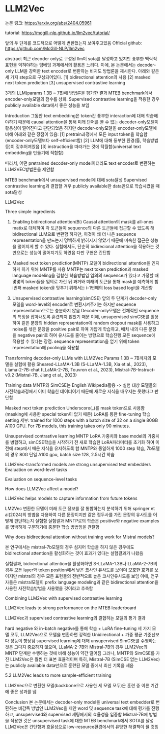 # LLM2Vec

논문 링크: https://arxiv.org/abs/2404.05961

tutorial: https://mcgill-nlp.github.io/llm2vec/tutorial/

앞의 두 단계를 코드적으로 어떻게 변환했는지 보여주고있음 
Official github: https://github.com/McGill-NLP/llm2vec

abstract
최근 decoder only로 구성된 llm이 sota를 달성하고 있지만 풍부한 맥락적 표현을 익혀야하는 임베딩 과제에서의 활용은 느리다. 
이에, 본 논문에서는 decoder-only LLM을 강력한 text encoder로 변환하는 비지도 방법론을 제시한다. 아래와 같은 세 가지 step으로 구성되어있다.
[1] bidirectional attention의 사용
[2] masked next token prediction
[3] unsupervised contrastive learning
 
3개의 LLM(params 1.3B ~ 7B)에 방법론을 평가한 결과 MTEB benchmark에서 encoder-only모델의 점수를 상회. 
Supervised contrastive learning을 적용한 경우 publicly available data에서 좋은 성능을 보임 
 
Introduction 
그동안 text embedding은 token간 풍부한 interaction에 대해 학습해야하기 때문에 causal attention을 통해 미래 단어를 볼 수 없는 decoder-only모델이 활용성이 떨어진다고 판단되었음
하지만 decoder-only모델을 encoder-only모델에 비해 아래와 같은 장점이 있음:
[1] pretrain과정에서 모든 input token을 학습함(encoder-only모델보다 self-efficient함)
[2] LLM에 대해 풍부한 환경(툴, 학습방법 등)이 갖추어져있음
[3] instruction을 따라가는 것에 탁월함(universal text embedding을 만들기에 적합함)
 
따라서, 어떤 pretrained decoder-only model이더라도 text encoder로 변환하는 LLM2VEC방법론을 제안함
 
MTEB benchmark에서 unsupervised model에 대해 sota달성
Supervised contrastive learning과 결합할 겨우 publicly available한 data만으로 학습시켰을 때 sota달성
 
LLM2Vec 


Three simple ingredients 
1) Enabling bidirectional attention(Bi) 
Causal attention의 mask를 all-ones matix로 대체하여 각 토큰들이 sequence의 다른 토큰들에 접근할 수 있도록 해 bidirectional LLM으로 변환함
하지만, 이것이 왜 더 나은 sequence representation을 만드는지 명백하게 밝혀지지 않았기 때문에 미숙한 접근은 성능을 떨어지게 할 수 있다. 실험에서도, 단순히 bidirecional attention을 적용하는 것만으로는 성능이 떨어지기도 하였음
다만 구현은 간단함
 
2) Masked next token prediction(MNTP) 
모델이 bidirectional attention을 인지하게 하기 위해 MNTP를 사용
MNTP는 next token prediction과 masked language modeling을 결합한 학습방법임
임의의 sequence가 있다고 가정할 때 몇몇의 token들을 임의로 가린 뒤 과거와 미래의 토큰을 통해 mask를 예측하게 함
i번째 masked token을 맞추기 위해서는 i-1번째의 loss based logit을 계산함
 

3) Unsupervised contrastive learning(simCSE) 
앞의 두 단계가 decoder-only모델을 word-level의 encoder로 변환시켜주기는 하지만 sequence representation으로는 충분하지 않음
Decoder-only모델은 전체적인 sequence의 특징을 잡아내도록 훈련되지 않았기 때문
이에, unsupervised simCSE를 활용하여 같은 문장의 hidden representation에 random dropout mask를 사용하고 noise를 섞은 문장을 positive pair로 하여 가깝게 학습하고, 배치 내의 다른 문장을 negative pair로 하여 유사도를 줄이는 방향으로 학습진행
모든 sequence에 적용할 수 있다는 장점. sequence representation을 얻기 위해 token representation에 pooling을 적용함
 
Transforming decoder-only LLMs with LLM2Vec 
Params 1.3B ~ 7B까지의 모델을 실험에 활용 
Sheared-LLaMA-1.3B (S-LLaMA-1.3B, Xia et al., 2023), 
Llama-2-7B-chat (LLaMA-2-7B, Touvron et al., 2023), 
Mistral-7B-Instruct-v0.2 (Mistral-7B, Jiang et al., 2023)
 
Training data 
MNTP와 SimCSE는 English Wikipedia활용
-> 실험 대상 모델들의 사전학습과정에서 이미 학습한 데이터이기 때문에 새로운 지식을 배우지는 못했다고 판단함
 
Masked next token prediction 
Underscore(_)를 mask token으로 사용함(masking에 사용한 special token이 없기 때문)
LoRA를 통한 fine-tuning
학습setting 세부:
trained for 1000 steps with a batch size of 32 on a single 80GB A100 GPU. For 7B models, this training takes only 90 minutes. 
 
Unsupervised contrastive learning 
MNTP LoRA 가중치와 base model의 가중치를 병합하고, simCSE학습을 시작하기 전 새로 학습한 LoRA파라미터를 초기화 하여 이전에 step에서 배운 지식을 유지하도록 함
MNTP와 동일하게 1000 step 학습, 
7b모델의 경우 80G 단일 A100 gpu, batch size 128, 2.5시간 학습
 
LLM2Vec-transformed models are strong unsupervised text embedders 
Evaluation on word-level tasks 
 


Evaluation on sequence-level tasks 


 
How does LLM2Vec affect a model? 
 
LLM2Vec helps models to capture information from future tokens



LM2Vec 변환한 모델이 미래 토큰 정보를 잘 통합하는지 분석하기 위해 springer et al(2024)의 방법을 차용하여 다른 문장이지만 같은 접두사를 가진 문장의 유사도를 어떻게 판단하는지 실험함
실험결과 MNTP로의 학습은 positive와 negative examples를 명백하게 구분하기에 충분한 학습 방법임을 관찰함
 

Why does bidirectional attention without training work for Mistral models? 

본 연구에서는 mistral-7b모델의 경우 심지어 학습을 하지 않은 경우에도 bidirectional attention을 활성화하는 것이 효과가 있다는 실험결과가 나왔음
 



실험결과, bidirectional attention을 활성화하면 S-LLaMA-1.3B나 LLaMA-2-7B의 경우 모든 layer와 token position에서 낮은 코사인 유사도를 보이며 모호한 효과를 보이지만 mistral의 경우 모든 표현들의 전반적으로 높은 코사인유사도를 보임
이에, 연구자들은 mistral모델이 prefix language modeling과 같은 bidirectional attention을 사용한 사전학습방법을 사용했을 것이라고 추측함 

Combining LLM2Vec with supervised contrastive learning 

LLM2Vec leads to strong performance on the MTEB leaderboard

LLM2Vec과 supervised contrastive learning의 결합하는 모델의 평가 결과



hard negative 와 in-batch negative를 통해 학습 + LoRA fine-tuning
세 가지 모델 모두, LLM2Vec으로 모델을 변환하면 강력한 Unidirectional + 가중 평균 기준선보다 성능이 향상됨 
supervised learning에 대해 unsupervised SimCSE를 수행하는 것은 그다지 중요하지 않으며, LLaMA-2-7B와 Mistral-7B의 경우 LLM2Vec의 MNTP 단계만 수행하는 것에 비해 성능이 약간 떨어짐 
그러나,  MNTP와 SimCSE를 가진 LLM2Vec은 훨씬 더 표본 효율적이며 특히, Mistral-7B (SimCSE 없는 LLM2Vec)는 publicly available data만으로 훈련된 모델 중에서 최신 기록을 세움

5.2 LLM2Vec leads to more sample-efficient training



LLM2Vec으로 변환한 모델(backbone으로 사용한 세 모델 모두)은 훈련 중 이른 기간에 좋은 성과를 냄


Conclusion
본 논문에서는 decoder-only model을 universal text embedder로 변환하는 비감독 방법인 LLM2Vec을 제안
word 및 sequence task에 대해 평가를 진행하고, unsupervised와 supervised 세팅에서의 효율성을 입증함
Mistral-7B에 방법을 적용한 것은 unsupervised task에 대한 MTEB benchmark에서 SOTA를 달성
 LLM2Vec은 간단함과 효율성으로 low-resource환경에서의 유망한 해결책이 될 것임
